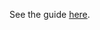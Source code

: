 See the guide [here](https://hazelcast-guides.github.io/guides-site/springboot-webfilter-session-replication/index.html).
